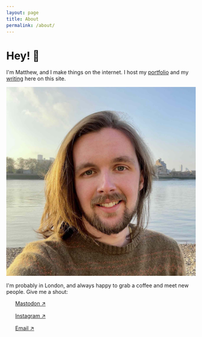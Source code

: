 ```yaml
---
layout: page
title: About
permalink: /about/
---
```


<h1>Hey! 🤘</h1>

I'm Matthew, and I make things on the internet. I host my [portfolio](/portfolio) and my [writing](/) here on this site.

<img src="/assets/images/matthew-square.jpg" alt="Matthew O'Donnell" class="image-frame">

I'm probably in London, and always happy to grab a coffee and meet new people. Give me a shout:

<ul style="list-style: none; display: flex; flex-direction: column; gap: 1rem;">
	<li><a rel="me" href="https://mastodon.social/@andhash39" target="_blank">Mastodon &#8599;</a></li>
	<li><a href="https://www.instagram.com/mattjamesod/" target="_blank">Instagram &#8599;</a></li>
	<li><a href="mailto:mattjamesod@gmail.com" target="_blank">Email &#8599;</a></li>
</ul>